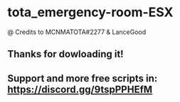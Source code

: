 # tota_emergency-room-ESX

@ Credits to MCNMATOTA#2277 & LanceGood


## Thanks for dowloading it!

## Support and more free scripts in: https://discord.gg/9tspPPHEfM
